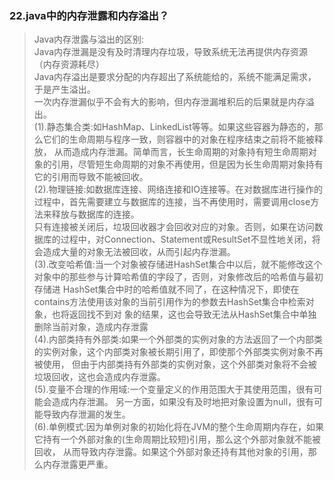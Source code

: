 ### 22.java中的内存泄露和内存溢出？
>Java内存泄露与溢出的区别:                        
 Java内存泄漏是没有及时清理内存垃圾，导致系统无法再提供内存资源（内存资源耗尽）                      
 Java内存溢出是要求分配的内存超出了系统能给的，系统不能满足需求，于是产生溢出。                                  
 一次内存泄漏似乎不会有大的影响，但内存泄漏堆积后的后果就是内存溢出。                                 
 (1).静态集合类:如HashMap、LinkedList等等。如果这些容器为静态的，那么它们的生命周期与程序一致，则容器中的对象在程序结束之前将不能被释放，
>从而造成内存泄漏。简单而言，长生命周期的对象持有短生命周期对象的引用，尽管短生命周期的对象不再使用，但是因为长生命周期对象持有它的引用而导致不能被回收。                       
 (2).物理链接:如数据库连接、网络连接和IO连接等。在对数据库进行操作的过程中，首先需要建立与数据库的连接，当不再使用时，需要调用close方法来释放与数据库的连接。                   
>只有连接被关闭后，垃圾回收器才会回收对应的对象。否则，如果在访问数据库的过程中，对Connection、Statement或ResultSet不显性地关闭，将会造成大量的对象无法被回收，从而引起内存泄漏。                                  
 (3).改变哈希值:当一个对象被存储进HashSet集合中以后，就不能修改这个对象中的那些参与计算哈希值的字段了，否则，对象修改后的哈希值与最初存储进
>HashSet集合中时的哈希值就不同了，在这种情况下，即使在contains方法使用该对象的当前引用作为的参数去HashSet集合中检索对象，也将返回找不到对
>象的结果，这也会导致无法从HashSet集合中单独删除当前对象，造成内存泄露                 
 (4).内部类持有外部类:如果一个外部类的实例对象的方法返回了一个内部类的实例对象，这个内部类对象被长期引用了，即使那个外部类实例对象不再被使用，
>但由于内部类持有外部类的实例对象，这个外部类对象将不会被垃圾回收，这也会造成内存泄露。                    
 (5).变量不合理的作用域:一个变量定义的作用范围大于其使用范围，很有可能会造成内存泄漏。
>另一方面，如果没有及时地把对象设置为null，很有可能导致内存泄漏的发生。                      
 (6).单例模式:因为单例对象的初始化将在JVM的整个生命周期内存在，如果它持有一个外部对象的(生命周期比较短)引用，那么这个外部对象就不能被回收，
>从而导致内存泄露。如果这个外部对象还持有其他对象的引用，那么内存泄露更严重。              